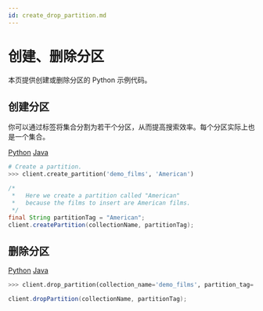 ```yaml
---
id: create_drop_partition.md
---
```


# 创建、删除分区

本页提供创建或删除分区的 Python 示例代码。

## 创建分区

你可以通过标签将集合分割为若干个分区，从而提高搜索效率。每个分区实际上也是一个集合。

<div class="filter">
<a href="#Python">Python</a> <a href="#Java">Java</a>
</div>

<div class="filter-Python" markdown="block">

```python
# Create a partition.
>>> client.create_partition('demo_films', 'American')
```
</div>

<div class="filter-Java" markdown="block">

```java
/*
 *   Here we create a partition called "American"
 *   because the films to insert are American films.
 */
final String partitionTag = "American";
client.createPartition(collectionName, partitionTag);
```
</div>

## 删除分区

<div class="filter">
<a href="#Python">Python</a> <a href="#Java">Java</a>
</div>

<div class="filter-Python" markdown="block">

```python
>>> client.drop_partition(collection_name='demo_films', partition_tag='American')
```
</div>

<div class="filter-Java" markdown="block">

```java
client.dropPartition(collectionName, partitionTag);
```
</div>